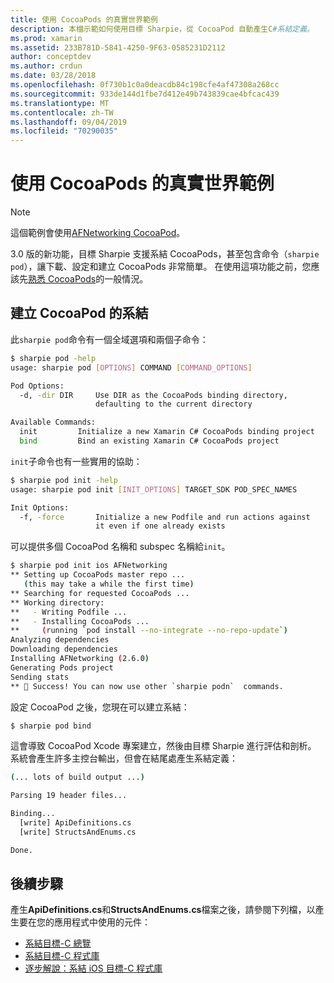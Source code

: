 ```yaml
---
title: 使用 CocoaPods 的真實世界範例
description: 本檔示範如何使用目標 Sharpie，從 CocoaPod 自動產生C#系結定義。
ms.prod: xamarin
ms.assetid: 233B781D-5841-4250-9F63-0585231D2112
author: conceptdev
ms.author: crdun
ms.date: 03/28/2018
ms.openlocfilehash: 0f730b1c0a0deacdb84c198cfe4af47308a268cc
ms.sourcegitcommit: 933de144d1fbe7d412e49b743839cae4bfcac439
ms.translationtype: MT
ms.contentlocale: zh-TW
ms.lasthandoff: 09/04/2019
ms.locfileid: "70290035"
---
```

# <a name="real-world-example-using-cocoapods"></a>使用 CocoaPods 的真實世界範例

> [!NOTE]
> 這個範例會使用[AFNetworking CocoaPod](https://cocoapods.org/pods/AFNetworking)。

3\.0 版的新功能，目標 Sharpie 支援系結 CocoaPods，甚至包含命令（`sharpie pod`），讓下載、設定和建立 CocoaPods 非常簡單。 在使用這項功能之前，您應該先[熟悉 CocoaPods](https://cocoapods.org)的一般情況。

## <a name="creating-a-binding-for-a-cocoapod"></a>建立 CocoaPod 的系結

此`sharpie pod`命令有一個全域選項和兩個子命令：

```bash
$ sharpie pod -help
usage: sharpie pod [OPTIONS] COMMAND [COMMAND_OPTIONS]

Pod Options:
  -d, -dir DIR     Use DIR as the CocoaPods binding directory,
                   defaulting to the current directory

Available Commands:
  init         Initialize a new Xamarin C# CocoaPods binding project
  bind         Bind an existing Xamarin C# CocoaPods project
```

`init`子命令也有一些實用的協助：

```bash
$ sharpie pod init -help
usage: sharpie pod init [INIT_OPTIONS] TARGET_SDK POD_SPEC_NAMES

Init Options:
  -f, -force       Initialize a new Podfile and run actions against
                   it even if one already exists
```

可以提供多個 CocoaPod 名稱和 subspec 名稱給`init`。

```bash
$ sharpie pod init ios AFNetworking
** Setting up CocoaPods master repo ...
   (this may take a while the first time)
** Searching for requested CocoaPods ...
** Working directory:
**   - Writing Podfile ...
**   - Installing CocoaPods ...
**     (running `pod install --no-integrate --no-repo-update`)
Analyzing dependencies
Downloading dependencies
Installing AFNetworking (2.6.0)
Generating Pods project
Sending stats
** 🍻 Success! You can now use other `sharpie podn`  commands.
```

設定 CocoaPod 之後，您現在可以建立系結：

```bash
$ sharpie pod bind
```

這會導致 CocoaPod Xcode 專案建立，然後由目標 Sharpie 進行評估和剖析。 系統會產生許多主控台輸出，但會在結尾處產生系結定義：

```bash
(... lots of build output ...)

Parsing 19 header files...

Binding...
  [write] ApiDefinitions.cs
  [write] StructsAndEnums.cs

Done.
```

## <a name="next-steps"></a>後續步驟

產生**ApiDefinitions.cs**和**StructsAndEnums.cs**檔案之後，請參閱下列檔，以產生要在您的應用程式中使用的元件：

- [系結目標-C 總覽](~/cross-platform/macios/binding/overview.md)
- [系結目標-C 程式庫](~/cross-platform/macios/binding/objective-c-libraries.md)
- [逐步解說：系結 iOS 目標-C 程式庫](~/ios/platform/binding-objective-c/walkthrough.md)
